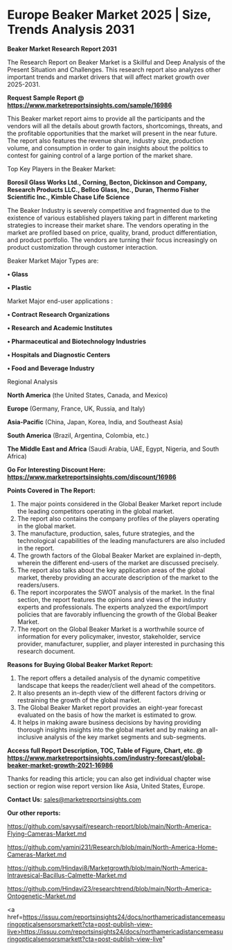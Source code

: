 # Europe Beaker Market 2025 | Size, Trends Analysis 2031

<strong>Beaker Market Research Report 2031</strong>

The Research Report on Beaker Market is a Skillful and Deep Analysis of the Present Situation and Challenges. This research report also analyzes other important trends and market drivers that will affect market growth over 2025-2031.

<strong>Request Sample Report @ <a href=https://www.marketreportsinsights.com/sample/16986>https://www.marketreportsinsights.com/sample/16986</a></strong>

This Beaker market report aims to provide all the participants and the vendors will all the details about growth factors, shortcomings, threats, and the profitable opportunities that the market will present in the near future. The report also features the revenue share, industry size, production volume, and consumption in order to gain insights about the politics to contest for gaining control of a large portion of the market share.

Top Key Players in the Beaker Market:

<strong>Borosil Glass Works Ltd., Corning, Becton, Dickinson and Company, Research Products LLC., Bellco Glass, Inc., Duran, Thermo Fisher Scientific Inc., Kimble Chase Life Science</strong>

The Beaker Industry is severely competitive and fragmented due to the existence of various established players taking part in different marketing strategies to increase their market share. The vendors operating in the market are profiled based on price, quality, brand, product differentiation, and product portfolio. The vendors are turning their focus increasingly on product customization through customer interaction.

Beaker Market Major Types are:

<strong>• Glass

• Plastic</strong>

Market Major end-user applications :

<strong>• Contract Research Organizations

• Research and Academic Institutes

• Pharmaceutical and Biotechnology Industries

• Hospitals and Diagnostic Centers

• Food and Beverage Industry</strong>

Regional Analysis

</u><strong><b>North America</b></strong> (the United States, Canada, and Mexico)

<strong><b>Europe </b></strong>(Germany, France, UK, Russia, and Italy)

<strong><b>Asia-Pacific</b></strong> (China, Japan, Korea, India, and Southeast Asia)

<strong><b>South America</b></strong> (Brazil, Argentina, Colombia, etc.)

<strong><b>The Middle East and Africa</b></strong> (Saudi Arabia, UAE, Egypt, Nigeria, and South Africa)

<strong>Go For Interesting Discount Here: <a href=https://www.marketreportsinsights.com/discount/16986>https://www.marketreportsinsights.com/discount/16986</a></strong>

<strong>Points Covered in The Report:</strong>
<ol>
  <li>The major points considered in the Global Beaker Market report include the leading competitors operating in the global market.</li>
  <li>The report also contains the company profiles of the players operating in the global market.</li>
  <li>The manufacture, production, sales, future strategies, and the technological capabilities of the leading manufacturers are also included in the report.</li>
  <li>The growth factors of the Global Beaker Market are explained in-depth, wherein the different end-users of the market are discussed precisely.</li>
  <li>The report also talks about the key application areas of the global market, thereby providing an accurate description of the market to the readers/users.</li>
  <li>The report incorporates the SWOT analysis of the market. In the final section, the report features the opinions and views of the industry experts and professionals. The experts analyzed the export/import policies that are favorably influencing the growth of the Global Beaker Market.</li>
  <li>The report on the Global Beaker Market is a worthwhile source of information for every policymaker, investor, stakeholder, service provider, manufacturer, supplier, and player interested in purchasing this research document.</li>
</ol>
<strong>Reasons for Buying Global Beaker Market Report:</strong>

<ol>
  <li>The report offers a detailed analysis of the dynamic competitive landscape that keeps the reader/client well ahead of the competitors.</li>
  <li>It also presents an in-depth view of the different factors driving or restraining the growth of the global market.</li>
  <li>The Global Beaker Market report provides an eight-year forecast evaluated on the basis of how the market is estimated to grow.</li>
  <li>It helps in making aware business decisions by having providing thorough insights insights into the global market and by making an all-inclusive analysis of the key market segments and sub-segments.</li>
</ol>
<strong>Access full Report Description, TOC, Table of Figure, Chart, etc. @ <a href=https://www.marketreportsinsights.com/industry-forecast/global-beaker-market-growth-2021-16986>https://www.marketreportsinsights.com/industry-forecast/global-beaker-market-growth-2021-16986</a></strong>


Thanks for reading this article; you can also get individual chapter wise section or region wise report version like Asia, United States, Europe.

<strong>Contact Us:</strong>
sales@marketreportsinsights.com

<strong>Our other reports:</strong>

<a href=https://github.com/sayysaif/research-report/blob/main/North-America-Flying-Cameras-Market.md>https://github.com/sayysaif/research-report/blob/main/North-America-Flying-Cameras-Market.md</a>

<a href=https://github.com/yamini231/Research/blob/main/North-America-Home-Cameras-Market.md>https://github.com/yamini231/Research/blob/main/North-America-Home-Cameras-Market.md</a>

<a href=https://github.com/Hindavi8/Marketgrowth/blob/main/North-America-Intravesical-Bacillus-Calmette-Market.md>https://github.com/Hindavi8/Marketgrowth/blob/main/North-America-Intravesical-Bacillus-Calmette-Market.md</a>

<a href=https://github.com/Hindavi23/researchtrend/blob/main/North-America-Ontogenetic-Market.md>https://github.com/Hindavi23/researchtrend/blob/main/North-America-Ontogenetic-Market.md</a>

<a href=https://issuu.com/reportsinsights24/docs/northamericadistancemeasuringopticalsensorsmarkett?cta=post-publish-view-live>https://issuu.com/reportsinsights24/docs/northamericadistancemeasuringopticalsensorsmarkett?cta=post-publish-view-live</a>"
